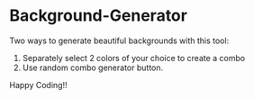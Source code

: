# Background-Generator

Two ways to generate beautiful backgrounds with this tool:

1. Separately select 2 colors of your choice to create a combo
2. Use random combo generator button.

Happy Coding!!
